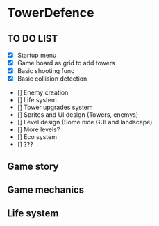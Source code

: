 # TowerDefence

## TO DO LIST

- [X] Startup menu 
- [x] Game board as grid to add towers
- [X] Basic shooting func
- [X] Basic collision detection
- [] Enemy creation
- [] Life system
- [] Tower upgrades system
- [] Sprites and UI design (Towers, enemys)
- [] Level design (Some nice GUI and landscape)
- [] More levels?
- [] Eco system
- [] ???

## Game story

## Game mechanics

## Life system
